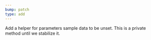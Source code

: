 ```yaml
---
bump: patch
type: add
---
```


Add a helper for parameters sample data to be unset. This is a private method until we stabilize it.
